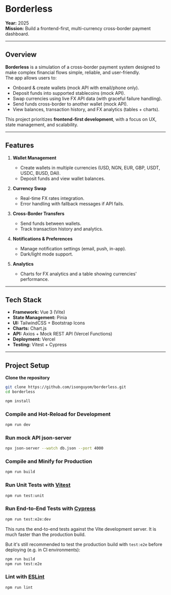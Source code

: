 # Borderless

**Year:** 2025  
**Mission:** Build a frontend-first, multi-currency cross-border payment dashboard.

---

## Overview

**Borderless** is a simulation of a cross-border payment system designed to make complex financial flows simple, reliable, and user-friendly.  
The app allows users to:

- Onboard & create wallets (mock API with email/phone only).  
- Deposit funds into supported stablecoins (mock API).  
- Swap currencies using live FX API data (with graceful failure handling).  
- Send funds cross-border to another wallet (mock API).  
- View balances, transaction history, and FX analytics (tables + charts).  

This project prioritizes **frontend-first development**, with a focus on UX, state management, and scalability.

---


## Features

1. **Wallet Management**
   - Create wallets in multiple currencies (USD, NGN, EUR, GBP, USDT, USDC, BUSD, DAI).  
   - Deposit funds and view wallet balances.  

2. **Currency Swap**
   - Real-time FX rates integration.  
   - Error handling with fallback messages if API fails.  

3. **Cross-Border Transfers**
   - Send funds between wallets.  
   - Track transaction history and analytics.  

4. **Notifications & Preferences**
   - Manage notification settings (email, push, in-app).  
   - Dark/light mode support.  

5. **Analytics**
   - Charts for FX analytics and a table showing currencies' performance.  

---

##  Tech Stack
- **Framework:** Vue 3 (Vite)
- **State Management:** Pinia
- **UI:** TailwindCSS + Bootstrap Icons
- **Charts:** Chart.js
- **API:** Axios + Mock REST API (Vercel Functions)
- **Deployment:** Vercel
- **Testing:** Vitest  + Cypress

---

## Project Setup

**Clone the repository**

```bash
git clone https://github.com/isonguyom/borderless.git
cd borderless
```

```sh
npm install
```

### Compile and Hot-Reload for Development

```sh
npm run dev
```

### Run mock API json-server

```sh
npx json-server --watch db.json --port 4000
```

### Compile and Minify for Production

```sh
npm run build
```

### Run Unit Tests with [Vitest](https://vitest.dev/)

```sh
npm run test:unit
```

### Run End-to-End Tests with [Cypress](https://www.cypress.io/)

```sh
npm run test:e2e:dev
```

This runs the end-to-end tests against the Vite development server.
It is much faster than the production build.

But it's still recommended to test the production build with `test:e2e` before deploying (e.g. in CI environments):

```sh
npm run build
npm run test:e2e
```

### Lint with [ESLint](https://eslint.org/)

```sh
npm run lint
```
